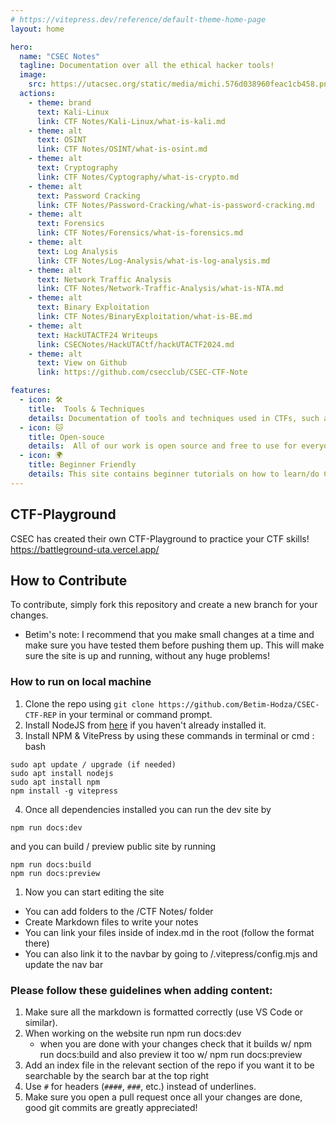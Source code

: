 ```yaml
---
# https://vitepress.dev/reference/default-theme-home-page
layout: home

hero:
  name: "CSEC Notes"
  tagline: Documentation over all the ethical hacker tools!
  image:
    src: https://utacsec.org/static/media/michi.576d038960feac1cb458.png
  actions:
    - theme: brand
      text: Kali-Linux
      link: CTF Notes/Kali-Linux/what-is-kali.md
    - theme: alt
      text: OSINT
      link: CTF Notes/OSINT/what-is-osint.md
    - theme: alt
      text: Cryptography
      link: CTF Notes/Cyptography/what-is-crypto.md
    - theme: alt
      text: Password Cracking
      link: CTF Notes/Password-Cracking/what-is-password-cracking.md
    - theme: alt
      text: Forensics
      link: CTF Notes/Forensics/what-is-forensics.md
    - theme: alt
      text: Log Analysis
      link: CTF Notes/Log-Analysis/what-is-log-analysis.md
    - theme: alt
      text: Network Traffic Analysis
      link: CTF Notes/Network-Traffic-Analysis/what-is-NTA.md
    - theme: alt
      text: Binary Exploitation
      link: CTF Notes/BinaryExploitation/what-is-BE.md
    - theme: alt
      text: HackUTACTF24 Writeups
      link: CSECNotes/HackUTACtf/hackUTACTF2024.md
    - theme: alt
      text: View on Github
      link: https://github.com/csecclub/CSEC-CTF-Note

features:
  - icon: 🛠️
    title:  Tools & Techniques
    details: Documentation of tools and techniques used in CTFs, such as web scraping, API interaction, cryptanalysis etc.
  - icon: 🐱
    title: Open-souce
    details:  All of our work is open source and free to use for everyone. You can contribute if you want or simply read the notes
  - icon: 🌍
    title: Beginner Friendly
    details: This site contains beginner tutorials on how to learn/do CTFs and use the tools needed to solve problems!
---
```


## CTF-Playground
CSEC has created their own CTF-Playground to practice your CTF skills!
https://battleground-uta.vercel.app/ 

## How to Contribute 
To contribute, simply fork this repository and create a new branch for your changes. 

- Betim's note: I recommend that you make small changes at a time and make sure you  have tested them before pushing them up. 
This will make sure the site is up and running, without any huge problems!

### How to run on local machine <Badge type="info" text="You can run this on github codespaces to make it easier!" />
1. Clone the repo using `git clone https://github.com/Betim-Hodza/CSEC-CTF-REP` in your terminal or command prompt.
2. Install NodeJS from [here](https://nodejs.org/) if you haven't already installed it.
3. Install NPM &  VitePress by using these commands in terminal or cmd :
bash
```
sudo apt update / upgrade (if needed)
sudo apt install nodejs
sudo apt install npm
npm install -g vitepress
```
4. Once all dependencies installed you can run the dev site by
```
npm run docs:dev
```
and you can build / preview public site by running 
```
npm run docs:build
npm run docs:preview
```
1. Now you can start editing the site
  * You can add folders to the /CTF Notes/ folder
  * Create Markdown files to write your notes
  * You can link your files inside of index.md in the root (follow the format there)
  * You can also link it to the navbar by going to /.vitepress/config.mjs and update the nav bar <Badge type="tip" text="follow the formatting and test often!" />

### Please follow these guidelines when adding content:

1. Make sure all the markdown is formatted  correctly (use VS Code or similar). 
2. When working on the website run npm run docs:dev
   * when you are done with your changes check that it builds w/ npm run docs:build and also preview it too w/ npm run docs:preview
3. Add an index file in the relevant section of the repo if you want it to be searchable by the search bar at the top right
4. Use `#` for headers (`####`, `###`, etc.) instead of underlines. <Badge type="tip" text="Also if you want clickable tabs make sure to use `##` in your MD file" />
5. Make sure you open a pull request once all your changes are done, good git commits are greatly appreciated!
